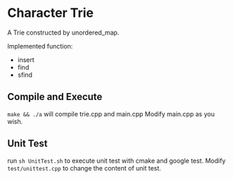 # Character Trie

A Trie constructed by unordered_map.

Implemented function:
- insert
- find
- sfind

## Compile and Execute
```make && ./a``` will compile trie.cpp and main.cpp
Modify main.cpp as you wish.

## Unit Test
run ```sh UnitTest.sh``` to execute unit test with cmake and google test.
Modify ```test/unittest.cpp``` to change the content of unit test.


